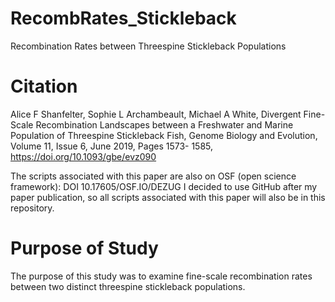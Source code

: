 # RecombRates_Stickleback
Recombination Rates between Threespine Stickleback Populations

# Citation

Alice F Shanfelter, Sophie L Archambeault, Michael A White, Divergent Fine-Scale Recombination Landscapes between a Freshwater and Marine Population of Threespine Stickleback Fish, Genome Biology and Evolution, Volume 11, Issue 6, June 2019, Pages 1573- 1585, https://doi.org/10.1093/gbe/evz090

The scripts associated with this paper are also on OSF (open science framework): DOI 10.17605/OSF.IO/DEZUG
I decided to use GitHub after my paper publication, so all scripts associated with this paper will also be in this repository.

# Purpose of Study

The purpose of this study was to examine fine-scale recombination rates between two distinct threespine stickleback populations.


